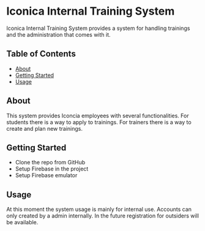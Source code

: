 # Iconica Internal Training System

Iconica Internal Training System provides a system for handling trainings and the administration that comes with it.

## Table of Contents

- [About](#about)
- [Getting Started](#getting-started)
- [Usage](#usage)

## About

This system provides Iconcia employees with several functionalities.
For students there is a way to apply to trainings. 
For trainers there is a way to create and plan new trainings.


## Getting Started

- Clone the repo from GitHub
- Setup Firebase in the project
- Setup Firebase emulator

## Usage

At this moment the system usage is mainly for internal use. Accounts can only created by a admin internally.
In the future registration for outsiders will be available.
